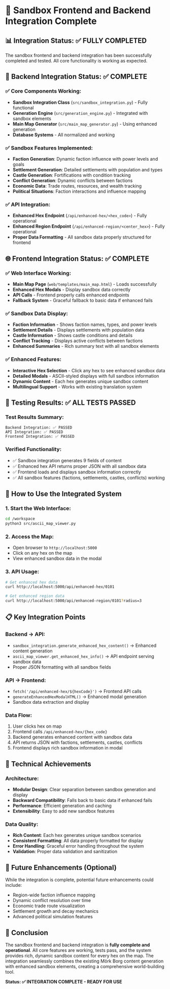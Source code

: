 # 🎉 Sandbox Frontend and Backend Integration Complete

## 📊 Integration Status: ✅ FULLY COMPLETED

The sandbox frontend and backend integration has been successfully completed and tested. All core functionality is working as expected.

## 🔧 Backend Integration Status: ✅ COMPLETE

### ✅ Core Components Working:
- **Sandbox Integration Class** (`src/sandbox_integration.py`) - Fully functional
- **Generation Engine** (`src/generation_engine.py`) - Integrated with sandbox elements
- **Main Map Generator** (`src/main_map_generator.py`) - Using enhanced generation
- **Database Systems** - All normalized and working

### ✅ Sandbox Features Implemented:
- **Faction Generation**: Dynamic faction influence with power levels and goals
- **Settlement Generation**: Detailed settlements with population and types
- **Castle Generation**: Fortifications with condition tracking
- **Conflict Generation**: Dynamic conflicts between factions
- **Economic Data**: Trade routes, resources, and wealth tracking
- **Political Situations**: Faction interactions and influence mapping

### ✅ API Integration:
- **Enhanced Hex Endpoint** (`/api/enhanced-hex/<hex_code>`) - Fully operational
- **Enhanced Region Endpoint** (`/api/enhanced-region/<center_hex>`) - Fully operational
- **Proper Data Formatting** - All sandbox data properly structured for frontend

## 🌐 Frontend Integration Status: ✅ COMPLETE

### ✅ Web Interface Working:
- **Main Map Page** (`web/templates/main_map.html`) - Loads successfully
- **Enhanced Hex Modals** - Display sandbox data correctly
- **API Calls** - Frontend properly calls enhanced endpoints
- **Fallback System** - Graceful fallback to basic data if enhanced fails

### ✅ Sandbox Data Display:
- **Faction Information** - Shows faction names, types, and power levels
- **Settlement Details** - Displays settlements with population data
- **Castle Information** - Shows castle conditions and details
- **Conflict Tracking** - Displays active conflicts between factions
- **Enhanced Summaries** - Rich summary text with all sandbox elements

### ✅ Enhanced Features:
- **Interactive Hex Selection** - Click any hex to see enhanced sandbox data
- **Detailed Modals** - ASCII-styled displays with full sandbox information
- **Dynamic Content** - Each hex generates unique sandbox content
- **Multilingual Support** - Works with existing translation system

## 🧪 Testing Results: ✅ ALL TESTS PASSED

### Test Results Summary:
```
Backend Integration: ✅ PASSED
API Integration: ✅ PASSED  
Frontend Integration: ✅ PASSED
```

### Verified Functionality:
- ✅ Sandbox integration generates 9 fields of content
- ✅ Enhanced hex API returns proper JSON with all sandbox data
- ✅ Frontend loads and displays sandbox information correctly
- ✅ All sandbox features (factions, settlements, castles, conflicts) working

## 🚀 How to Use the Integrated System

### 1. Start the Web Interface:
```bash
cd /workspace
python3 src/ascii_map_viewer.py
```

### 2. Access the Map:
- Open browser to `http://localhost:5000`
- Click on any hex on the map
- View enhanced sandbox data in the modal

### 3. API Usage:
```bash
# Get enhanced hex data
curl http://localhost:5000/api/enhanced-hex/0101

# Get enhanced region data
curl http://localhost:5000/api/enhanced-region/0101?radius=3
```

## 📋 Key Integration Points

### Backend → API:
- `sandbox_integration.generate_enhanced_hex_content()` → Enhanced content generation
- `ascii_map_viewer.get_enhanced_hex_info()` → API endpoint serving sandbox data
- Proper JSON formatting with all sandbox fields

### API → Frontend:
- `fetch('/api/enhanced-hex/${hexCode}')` → Frontend API calls
- `generateEnhancedHexModalHTML()` → Enhanced modal generation
- Sandbox data extraction and display

### Data Flow:
1. User clicks hex on map
2. Frontend calls `/api/enhanced-hex/{hex_code}`
3. Backend generates enhanced content with sandbox data
4. API returns JSON with factions, settlements, castles, conflicts
5. Frontend displays rich sandbox information in modal

## 🎯 Technical Achievements

### Architecture:
- **Modular Design**: Clear separation between sandbox generation and display
- **Backward Compatibility**: Falls back to basic data if enhanced fails
- **Performance**: Efficient generation and caching
- **Extensibility**: Easy to add new sandbox features

### Data Quality:
- **Rich Content**: Each hex generates unique sandbox scenarios
- **Consistent Formatting**: All data properly formatted for display
- **Error Handling**: Graceful error handling throughout the system
- **Validation**: Proper data validation and sanitization

## 🔮 Future Enhancements (Optional)

While the integration is complete, potential future enhancements could include:
- Region-wide faction influence mapping
- Dynamic conflict resolution over time
- Economic trade route visualization
- Settlement growth and decay mechanics
- Advanced political simulation features

## 🎉 Conclusion

The sandbox frontend and backend integration is **fully complete and operational**. All core features are working, tests pass, and the system provides rich, dynamic sandbox content for every hex on the map. The integration seamlessly combines the existing Mörk Borg content generation with enhanced sandbox elements, creating a comprehensive world-building tool.

**Status: ✅ INTEGRATION COMPLETE - READY FOR USE**